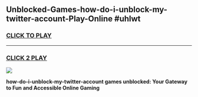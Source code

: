 
## Unblocked-Games-how-do-i-unblock-my-twitter-account-Play-Online #uhlwt
<h3>
<a href="https://news.freeplayer.one?title=how-do-i-unblock-my-twitter-account&ref=3">CLICK TO PLAY</a></h3>
<hr>

<h3>
<a href="https://news.freeplayer.one?title=how-do-i-unblock-my-twitter-account&ref=3">CLICK 2 PLAY</a>
  
</h3>

<a href="https://news.freeplayer.one?title=how-do-i-unblock-my-twitter-account&ref=3"><img src="https://clearcache.store/games.png"></a>


**how-do-i-unblock-my-twitter-account games unblocked: Your Gateway to Fun and Accessible Online Gaming**

